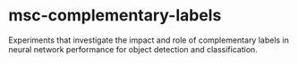 # msc-complementary-labels
Experiments that investigate the impact and role of complementary labels in neural network performance for object detection and classification.
